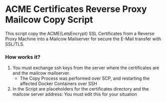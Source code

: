 # ACME Certificates Reverse Proxy Mailcow Copy Script #

This script copy the ACME(LetsEncrypt) SSL Certificates from a Reverse Proxy Machine into a Mailcow Mailserver for secure the E-Mail
transfer with SSL/TLS. 

### How works it? ###

1. You must exchange ssh keys from the server where the certificates are and the mailcow mailserver.
   - The Copy Process was performed over SCP, and restarting the affected Docker Containers over SSH
2. In the Script are placeholders for the certificates directory and the mailcow server address: You must edit this for your situation